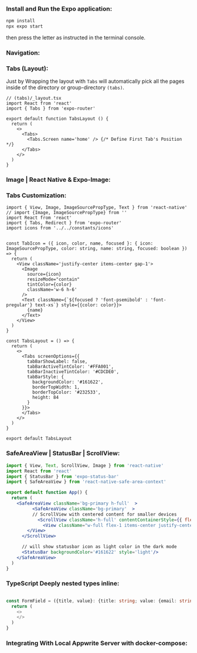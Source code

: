 ### Install and Run the Expo application:
```bash
npm install
npx expo start
```
then press the letter as instructed in the terminal console.


### Navigation:

### Tabs (Layout):
Just by Wrapping the layout with `Tabs` will automatically pick all the pages inside of the directory or group-directory `(tabs)`.

```tsx
// (tabs)/_layout.tsx
import React from 'react'
import { Tabs } from 'expo-router'

export default function TabsLayout () {
  return (
    <>
      <Tabs>
        <Tabs.Screen name='home' /> {/* Define First Tab's Position */}
      </Tabs>
    </>
  )
}
```
### Image | React Native & Expo-Image:

### Tabs Customization:
```tsx
import { View, Image, ImageSourcePropType, Text } from 'react-native'
// import {Image, ImageSourcePropType} from ''
import React from 'react'
import { Tabs, Redirect } from 'expo-router'
import icons from '../../constants/icons'


const TabIcon = ({ icon, color, name, focused }: { icon: ImageSourcePropType, color: string, name: string, focused: boolean }) => {
  return (
    <View className='justify-center items-center gap-1'>
      <Image
        source={icon}
        resizeMode="contain"
        tintColor={color}
        className='w-6 h-6'
      />
      <Text className={`${focused ? 'font-psemibold' : 'font-pregular'} text-xs`} style={{color: color}}>
        {name}
      </Text>
    </View>
  )
}

const TabsLayout = () => {
  return (
    <>
      <Tabs screenOptions={{
        tabBarShowLabel: false,
        tabBarActiveTintColor: '#FFA001',
        tabBarInactiveTintColor: '#CDCDE0',
        tabBarStyle: {
          backgroundColor: '#161622',
          borderTopWidth: 1,
          borderTopColor: '#232533',
          height: 84
        }
      }}>
      </Tabs>
    </>
  )
}

export default TabsLayout
```


### SafeAreaView | StatusBar | ScrollView:
```jsx
import { View, Text, ScrollView, Image } from 'react-native'
import React from 'react'
import { StatusBar } from 'expo-status-bar'
import { SafeAreaView } from 'react-native-safe-area-context'

export default function App() {
  return (
    <SafeAreaView className='bg-primary h-full'  >
          <SafeAreaView className='bg-primary'  >
          // ScrollView with centered content for smaller devices
            <ScrollView className='h-full' contentContainerStyle={{ flexGrow: 1 }}>
              <View className="w-full flex-1 items-center justify-center px-4">
        </View>
      </ScrollView>

      // will show statusbar icon as light color in the dark mode
      <StatusBar backgroundColor='#161622' style='light'/>
    </SafeAreaView>
  )
}
```

### TypeScript Deeply nested types inline:
```ts

const FormField = ({title, value}: {title: string; value: {email: string; password: string;} }) => {
  return (
    <>
    </>
  )
}
```

### Integrating With Local Appwrite Server with docker-compose: